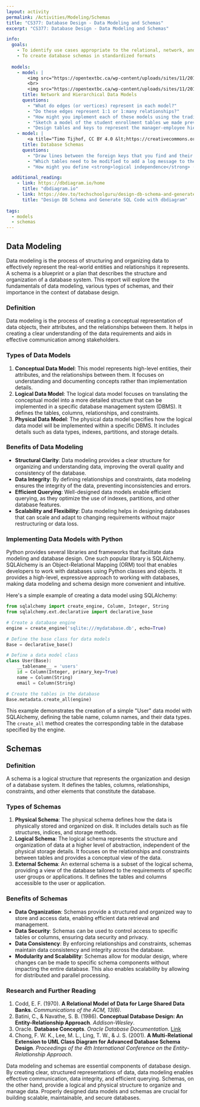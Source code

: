 ```yaml
---
layout: activity
permalink: /Activities/Modeling/Schemas
title: "CS377: Database Design - Data Modeling and Schemas"
excerpt: "CS377: Database Design - Data Modeling and Schemas"

info:
  goals: 
    - To identify use cases appropriate to the relational, network, and hierarchical database model
    - To create database schemas in standardized formats
    
  models:
    - model: |
        <img src="https://opentextbc.ca/wp-content/uploads/sites/11/2013/12/Network-data-model-300x244.jpg" alt="The Network Data Model from Database Design 2nd Ed by Watt and Eng">
        <br>
        <img src="https://opentextbc.ca/wp-content/uploads/sites/11/2013/12/Hierarchical-Data-Model-300x116.jpg" alt="The Hierarchical Data Model from Database Design 2nd Ed by Watt and Eng">
      title: Network and Hierarchical Data Models
      questions:
        - "What do edges (or vertices) represent in each model?"
        - "Do these edges represent 1:1 or 1:many relationships?"
        - "How might you implement each of these models using the traditional relational database model?"
        - "Sketch a model of the student enrollment tables we made previously in the hierarchical model."
        - "Design tables and keys to represent the manager-employee hierarchical model."
    - model: |
        <a title="Timo Tijhof, CC BY 4.0 &lt;https://creativecommons.org/licenses/by/4.0&gt;, via Wikimedia Commons" href="https://commons.wikimedia.org/wiki/File:MediaWiki_1.28.0_database_schema.svg"><img width="512" alt="MediaWiki 1.28.0 database schema" src="https://upload.wikimedia.org/wikipedia/commons/thumb/9/94/MediaWiki_1.28.0_database_schema.svg/512px-MediaWiki_1.28.0_database_schema.svg.png"></a>
      title: Database Schemas 
      questions:
        - "Draw lines between the foreign keys that you find and their primary keys.  What do you notice about these lines, with respect to the clusters of tables?"
        - "Which tables need to be modified to add a log message to the database?  Do any records need to be modified elsewhere?  How might you define the concept of <strong>physical data independence</strong> based on this idea?"
        - "How might you define <strong>logical independence</strong> (independence within the schema itself), given our definition of physical independence?"

  additional_reading:
    - link: https://dbdiagram.io/home
      title: "dbdiagram.io"  
    - link: https://dev.to/techschoolguru/design-db-schema-and-generate-sql-code-with-dbdiagram-io-4ko5
      title: "Design DB Schema and Generate SQL Code with dbdiagram"
      
tags:
  - models
  - schemas  
---
```


## Data Modeling
Data modeling is the process of structuring and organizing data to effectively represent the real-world entities and relationships it represents. A schema is a blueprint or a plan that describes the structure and organization of a database system. This report will explore the fundamentals of data modeling, various types of schemas, and their importance in the context of database design.

### Definition
Data modeling is the process of creating a conceptual representation of data objects, their attributes, and the relationships between them. It helps in creating a clear understanding of the data requirements and aids in effective communication among stakeholders.

### Types of Data Models
1. **Conceptual Data Model**: This model represents high-level entities, their attributes, and the relationships between them. It focuses on understanding and documenting concepts rather than implementation details.
2. **Logical Data Model**: The logical data model focuses on translating the conceptual model into a more detailed structure that can be implemented in a specific database management system (DBMS). It defines the tables, columns, relationships, and constraints.
3. **Physical Data Model**: The physical data model specifies how the logical data model will be implemented within a specific DBMS. It includes details such as data types, indexes, partitions, and storage details.

### Benefits of Data Modeling
- **Structural Clarity**: Data modeling provides a clear structure for organizing and understanding data, improving the overall quality and consistency of the database.
- **Data Integrity**: By defining relationships and constraints, data modeling ensures the integrity of the data, preventing inconsistencies and errors.
- **Efficient Querying**: Well-designed data models enable efficient querying, as they optimize the use of indexes, partitions, and other database features.
- **Scalability and Flexibility**: Data modeling helps in designing databases that can scale and adapt to changing requirements without major restructuring or data loss.

### Implementing Data Models with Python
Python provides several libraries and frameworks that facilitate data modeling and database design. One such popular library is SQLAlchemy. SQLAlchemy is an Object-Relational Mapping (ORM) tool that enables developers to work with databases using Python classes and objects. It provides a high-level, expressive approach to working with databases, making data modeling and schema design more convenient and intuitive.

Here's a simple example of creating a data model using SQLAlchemy:

```python
from sqlalchemy import create_engine, Column, Integer, String
from sqlalchemy.ext.declarative import declarative_base

# Create a database engine
engine = create_engine('sqlite:///mydatabase.db', echo=True)

# Define the base class for data models
Base = declarative_base()

# Define a data model class
class User(Base):
    __tablename__ = 'users'
    id = Column(Integer, primary_key=True)
    name = Column(String)
    email = Column(String)

# Create the tables in the database
Base.metadata.create_all(engine)
```

This example demonstrates the creation of a simple "User" data model with SQLAlchemy, defining the table name, column names, and their data types. The `create_all` method creates the corresponding table in the database specified by the engine.

## Schemas
### Definition
A schema is a logical structure that represents the organization and design of a database system. It defines the tables, columns, relationships, constraints, and other elements that constitute the database.

### Types of Schemas
1. **Physical Schema**: The physical schema defines how the data is physically stored and organized on disk. It includes details such as file structures, indices, and storage methods.
2. **Logical Schema**: The logical schema represents the structure and organization of data at a higher level of abstraction, independent of the physical storage details. It focuses on the relationships and constraints between tables and provides a conceptual view of the data.
3. **External Schema**: An external schema is a subset of the logical schema, providing a view of the database tailored to the requirements of specific user groups or applications. It defines the tables and columns accessible to the user or application.

### Benefits of Schemas
- **Data Organization**: Schemas provide a structured and organized way to store and access data, enabling efficient data retrieval and management.
- **Data Security**: Schemas can be used to control access to specific tables or columns, ensuring data security and privacy.
- **Data Consistency**: By enforcing relationships and constraints, schemas maintain data consistency and integrity across the database.
- **Modularity and Scalability**: Schemas allow for modular design, where changes can be made to specific schema components without impacting the entire database. This also enables scalability by allowing for distributed and parallel processing.

### Research and Further Reading

1. Codd, E. F. (1970). **A Relational Model of Data for Large Shared Data Banks**. *Communications of the ACM, 13(6)*. 
2. Batini, C., & Navathe, S. B. (1986). **Conceptual Database Design: An Entity-Relationship Approach**. *Addison-Wesley*.
3. Oracle. **Database Concepts**. *Oracle Database Documentation*. [Link](https://docs.oracle.com/en/database/oracle/oracle-database/12.2/cncpt/introduction-to-the-oracle-database.html)
4. Chong, F. W. K., Lee, M. L., Ling, T. W., & J. S. (2001). **A Multi-Relational Extension to UML Class Diagram for Advanced Database Schema Design**. *Proceedings of the 4th International Conference on the Entity-Relationship Approach*.

Data modeling and schemas are essential components of database design. By creating clear, structured representations of data, data modeling enables effective communication, data integrity, and efficient querying. Schemas, on the other hand, provide a logical and physical structure to organize and manage data. Properly designed data models and schemas are crucial for building scalable, maintainable, and secure databases.